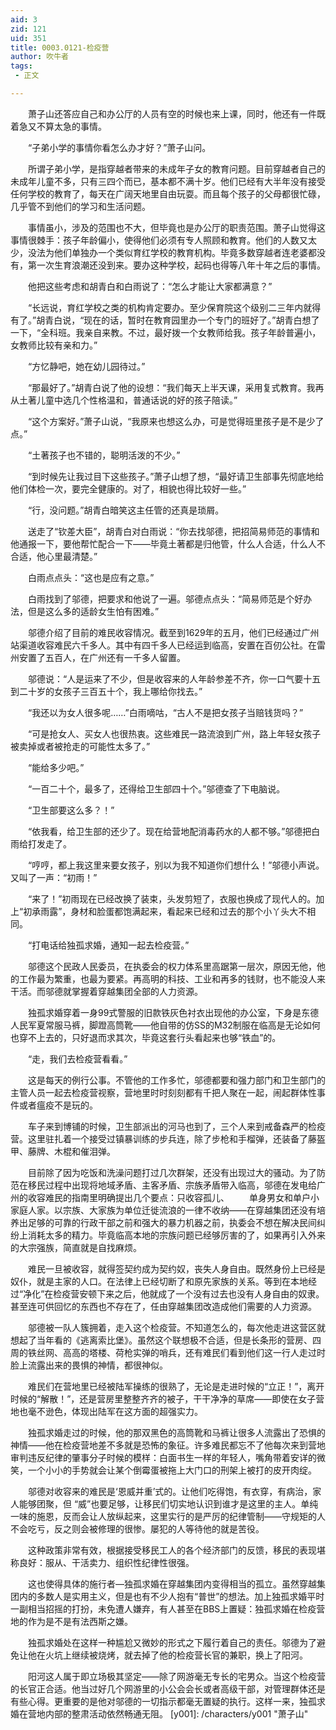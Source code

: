 ```yaml
---
aid: 3
zid: 121
uid: 351
title: 0003.0121-检疫营
author: 吹牛者
tags: 
 - 正文

---
```




　　萧子山还答应自己和办公厅的人员有空的时候也来上课，同时，他还有一件既着急又不算太急的事情。

　　“子弟小学的事情你看怎么办才好？”萧子山问。

　　所谓子弟小学，是指穿越者带来的未成年子女的教育问题。目前穿越者自己的未成年儿童不多，只有三四个而已，基本都不满十岁。他们已经有大半年没有接受任何学校的教育了，每天在广阔天地里自由玩耍。而且每个孩子的父母都很忙碌，几乎管不到他们的学习和生活问题。

　　事情虽小，涉及的范围也不大，但毕竟也是办公厅的职责范围。萧子山觉得这事情很棘手：孩子年龄偏小，使得他们必须有专人照顾和教育。他们的人数又太少，没法为他们单独办一个类似育红学校的教育机构。毕竟多数穿越者连老婆都没有，第一次生育浪潮还没到来。要办这种学校，起码也得等八年十年之后的事情。

　　他把这些考虑和胡青白和白雨说了：“怎么才能让大家都满意？”

　　“长远说，育红学校之类的机构肯定要办。至少保育院这个级别二三年内就得有了。”胡青白说，“现在的话，暂时在教育园里办一个专门的班好了。”胡青白想了一下，“全科班。我亲自来教。不过，最好拨一个女教师给我。孩子年龄普遍小，女教师比较有亲和力。”

　　“方忆静吧，她在幼儿园待过。”

　　“那最好了。”胡青白说了他的设想：“我们每天上半天课，采用复式教育。我再从土著儿童中选几个性格温和，普通话说的好的孩子陪读。”

　　“这个方案好。”萧子山说，“我原来也想这么办，可是觉得班里孩子是不是少了点。”

　　“土著孩子也不错的，聪明活泼的不少。”

　　“到时候先让我过目下这些孩子。”萧子山想了想，“最好请卫生部事先彻底地给他们体检一次，要完全健康的。对了，相貌也得比较好一些。”

　　“行，没问题。”胡青白暗笑这主任管的还真是琐屑。

　　送走了“钦差大臣”，胡青白对白雨说：“你去找邬德，把招简易师范的事情和他通报一下，要他帮忙配合一下——毕竟土著都是归他管，什么人合适，什么人不合适，他心里最清楚。”

　　白雨点点头：“这也是应有之意。”

　　白雨找到了邬德，把要求和他说了一遍。邬德点点头：“简易师范是个好办法，但是这么多的适龄女生怕有困难。”

　　邬德介绍了目前的难民收容情况。截至到1629年的五月，他们已经通过广州站渠道收容难民六千多人。其中有四千多人已经运到临高，安置在百仞公社。在雷州安置了五百人，在广州还有一千多人留置。

　　邬德说：“人是运来了不少，但是收容来的人年龄参差不齐，你一口气要十五到二十岁的女孩子三百五十个，我上哪给你找去。”

　　“我还以为女人很多呢……”白雨嘀咕，“古人不是把女孩子当赔钱货吗？”

　　“可是抢女人、买女人也很热衷。这些难民一路流浪到广州，路上年轻女孩子被卖掉或者被抢走的可能性太多了。”

　　“能给多少吧。”

　　“一百二十个，最多了，还得给卫生部四十个。”邬德查了下电脑说。

　　“卫生部要这么多？！”

　　“依我看，给卫生部的还少了。现在给营地配消毒药水的人都不够。”邬德把白雨给打发走了。

　　“哼哼，都上我这里来要女孩子，别以为我不知道你们想什么！”邬德小声说。又叫了一声：“初雨！”

　　“来了！”初雨现在已经改换了装束，头发剪短了，衣服也换成了现代人的。加上“初承雨露”，身材和脸蛋都饱满起来，看起来已经和过去的那个小丫头大不相同。

　　“打电话给独孤求婚，通知一起去检疫营。”

　　邬德这个民政人民委员，在执委会的权力体系里高踞第一层次，原因无他，他的工作最为繁重，也最为要紧。再高明的科技、工业和再多的钱财，也不能没人来干活。而邬德就掌握着穿越集团全部的人力资源。

　　独孤求婚穿着一身99式警服的旧款铁灰色衬衣出现他的办公室，下身是东德人民军夏常服马裤，脚蹬高筒靴——他自带的仿SS的M32制服在临高是无论如何也穿不上去的，只好退而求其次，毕竟这套行头看起来也够“铁血”的。

　　“走，我们去检疫营看看。”

　　这是每天的例行公事。不管他的工作多忙，邬德都要和强力部门和卫生部门的主管人员一起去检疫营视察，营地里时时刻刻都有千把人聚在一起，闹起群体性事件或者瘟疫不是玩的。

　　车子来到博铺的时候，卫生部派出的河马也到了，三个人来到戒备森严的检疫营。这里驻扎着一个接受过镇暴训练的步兵连，除了步枪和手榴弹，还装备了藤盔甲、藤牌、木棍和催泪弹。

　　目前除了因为吃饭和洗澡问题打过几次群架，还没有出现过大的骚动。为了防范在移民过程中出现将地域矛盾、主客矛盾、宗族矛盾带入临高，邬德在发电给广州的收容难民的指南里明确提出几个要点：只收容孤儿、
　　单身男女和单户小家庭人家。以宗族、大家族为单位迁徙流浪的一律不收纳——在穿越集团还没有培养出足够的可靠的行政干部之前和强大的暴力机器之前，执委会不想在解决民间纠纷上消耗太多的精力。毕竟临高本地的宗族问题已经够厉害的了，如果再引入外来的大宗强族，简直就是自找麻烦。

　　难民一旦被收容，就得签契约成为契约奴，丧失人身自由。既然身份上已经是奴仆，就是主家的人口。在法律上已经切断了和原先家族的关系。等到在本地经过“净化”在检疫营安顿下来之后，他就成了一个没有过去也没有人身自由的奴隶。甚至连可供回忆的东西也不存在了，任由穿越集团改造成他们需要的人力资源。

　　邬德被一队人簇拥着，走入这个检疫营。不知道怎么的，每次他走进这营区就想起了当年看的《逃离索比堡》。虽然这个联想极不合适，但是长条形的营房、四周的铁丝网、高高的塔楼、荷枪实弹的哨兵，还有难民们看到他们这一行人走过时脸上流露出来的畏惧的神情，都很神似。

　　难民们在营地里已经被陆军操练的很熟了，无论是走进时候的“立正！”，离开时候的“解散！”，还是营房里整整齐齐的被子，干干净净的草席——即使在女子营地也毫不逊色，体现出陆军在这方面的超强实力。 

　　独孤求婚走过的时候，他的那双黑色的高筒靴和马裤让很多人流露出了恐惧的神情——他在检疫营地差不多就是恐怖的象征。许多难民都忘不了他每次来到营地审判违反纪律的肇事分子时候的模样：白面书生一样的年轻人，嘴角带着安详的微笑，一个小小的手势就会让某个倒霉蛋被拖上大门口的刑架上被打的皮开肉绽。

　　邬德对收容来的难民是‘恩威并重’式的。让他们吃得饱，有衣穿，有病治，家人能够团聚，但 “威”也要足够，让移民们切实地认识到谁才是这里的主人。单纯一味的施恩，反而会让人放纵起来，这里实行的是严厉的纪律管制——守规矩的人不会吃亏，反之则会被修理的很惨。屡犯的人等待他的就是苦役。

　　这种政策非常有效，根据接受移民工人的各个经济部门的反馈，移民的表现堪称良好：服从、干活卖力、组织性纪律性很强。

　　这也使得具体的施行者—独孤求婚在穿越集团内变得相当的孤立。虽然穿越集团内的多数人是实用主义，但是也有不少人抱有“普世”的想法。加上独孤求婚平时一副相当招摇的打扮，未免遭人嫌弃，有人甚至在BBS上置疑：独孤求婚在检疫营地的作为是不是有法西斯之嫌。

　　独孤求婚处在这样一种尴尬又微妙的形式之下履行着自己的责任。邬德为了避免让他在火坑上继续被烧烤，就去掉了他的检疫营长官的兼职，换上了阳河。

　　阳河这人属于即立场极其坚定——除了网游毫无专长的宅男众。当这个检疫营的长官正合适。他当过好几个网游里的小公会会长或者高级干部，对管理群体还是有些心得。更重要的是他对邬德的一切指示都毫无置疑的执行。这样一来，独孤求婚在营地内部的整肃活动依然畅通无阻。
[y001]: /characters/y001 "萧子山"


